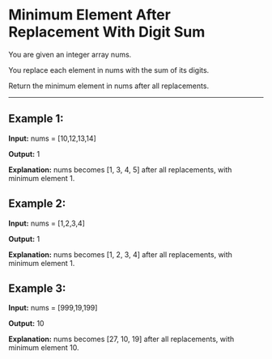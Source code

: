 # Minimum Element After Replacement With Digit Sum

You are given an integer array nums.

You replace each element in nums with the sum of its digits.

Return the minimum element in nums after all replacements.

---

## Example 1:

**Input:** nums = [10,12,13,14]

**Output:** 1

**Explanation:** nums becomes [1, 3, 4, 5] after all replacements, with minimum element 1.


## Example 2:

**Input:** nums = [1,2,3,4]

**Output:** 1

**Explanation:** nums becomes [1, 2, 3, 4] after all replacements, with minimum element 1.


## Example 3:

**Input:** nums = [999,19,199]

**Output:** 10

**Explanation:** nums becomes [27, 10, 19] after all replacements, with minimum element 10.